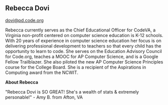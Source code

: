 ## Rebecca Dovi
[dovi@pd.code.org](mailto:dovi@pd.code.org)

Rebecca currently serves as the Chief Educational Officer for CodeVA, a Virginia non-profit centered on computer science education is K-12 schools. With 20 years of experience in computer science education her focus is on delivering professional development to teachers so that every child has the opportunity to learn to code. She serves on the Education Advisory Council for Code.org, teaches a MOOC for AP Computer Science, and is a Google Fellow Trailblazer. She also piloted the new AP Computer Science Principles course for the College Board. She is a recipient of the Aspirations in Computing award from the NCWIT.

**About Rebecca**

"Rebecca Dovi  is SO GREAT! She's a wealth of stats & extremely personable!" - Amy B. from Afton, VA